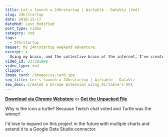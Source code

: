 ```yaml
---
title: Let's launch a 24hrstartup | Airtable - DataViz (Vod)
slug: 24hrstartup
date: 2018-11-17
dateMod: Last Modified
post_type: video
category: vod
tags:
  - 24hrstartup
teaser: My 24hrstartup weekend adventure.
excerpt: >-
  Using my brain, and the collective brain of the internet, I've created a data visualization extension that allows you to quickly see your Airtable data in a chart on every new tab you open.
video_id: 337381988
video_type: vod
clipper:
image_card: /images/ss-card.jpg
seo_title: Let's launch a 24hrstartup | Airtable - DataViz
seo_desc: Created a Chrome Extension using Airtable's API
---
```


**[Download via Chrome Webstore](https://chrome.google.com/webstore/detail/data-viz-for-airtable/hbldbopdngofhpigeifhbcpanndlkipn?authuser=1)** or **[Get the Unpacked File](https://gitlab.com/m2creates/data-viz-airtable/tags/v1.0)**

Why is the icon a turtle? Because Twitch chat voted and Turtle was the winner!

I'd love to expand on this project in the future with multiple charts and extend it to a Google Data Studio connector.
